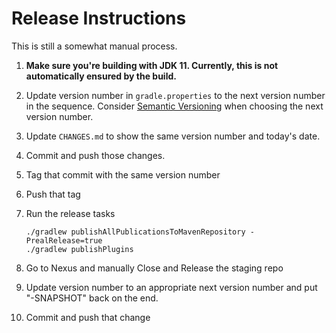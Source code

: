 Release Instructions
====================

This is still a somewhat manual process.

1. **Make sure you're building with JDK 11. Currently, this is not
   automatically ensured by the build.**

2. Update version number in `gradle.properties` to the next version
   number in the sequence. Consider [Semantic Versioning](https://semver.org/)
   when choosing the next version number.
3. Update `CHANGES.md` to show the same version number and today's date.
4. Commit and push those changes.
5. Tag that commit with the same version number
6. Push that tag
7. Run the release tasks

    ```shell
    ./gradlew publishAllPublicationsToMavenRepository -PrealRelease=true
    ./gradlew publishPlugins
    ```

8. Go to Nexus and manually Close and Release the staging repo
9. Update version number to an appropriate next version number and put
   "-SNAPSHOT" back on the end.
10. Commit and push that change
